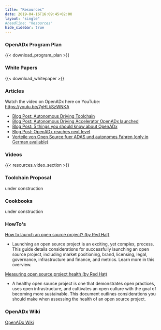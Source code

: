 ```yaml
---
title: "Resources"
date: 2019-04-16T16:09:45+02:00
layout: "single"
#headline: "Resources"
hide_sidebar: true
---
```


### OpenADx Program Plan

{{< download_program_plan >}}

### White Papers

{{< download_whitepaper >}}


### Articles
Watch the video on OpenADx here on YouTube: https://youtu.be/7gHLkSzWNKA

- [Blog Post: Autonomous Driving Toolchain](https://blog.bosch-si.com/developer/autonomous-driving-toolchain)
- [Blog Post: Autonomous Driving Accelerator OpenADx launched](https://blog.bosch-si.com/developer/autonomous-driving-accelerator-openadx-launched)
- [Blog Post: 5 things you should know about OpenADx](https://blog.bosch-si.com/developer/5-things-you-should-know-about-openadx)
- [Blog Post: OpenADx reaches next level](https://blog.bosch-si.com/mobility/openadx-initiative-reaches-next-level/)
- [Vorteile von Open Source fuer ADAS und autonomes Fahren (only in German available)](https://www.elektroniknet.de/elektronik-automotive/assistenzsysteme/vorteile-von-open-source-fuer-adas-und-autonomes-fahren-154085.html)

### Videos

{{< resources_video_section >}}

### Toolchain Proposal
under construction

### Cookbooks
under construction

### HowTo's
[How to launch an open source project? (by Red Hat)](https://www.redhat.com/en/resources/how-to-launch-an-open-source-project-overview)
- Launching an open source project is an exciting, yet complex, process. This guide details considerations for successfully launching an open source project, including market positioning, brand, licensing, legal, governance, infrastructure and finance, and metrics. Learn more in this overview.

[Measuring open source project health (by Red Hat)](https://www.redhat.com/en/resources/measuring-open-source-health-brief)
- A healthy open source project is one that demonstrates open practices, uses open infrastructure, and cultivates an open culture with the goal of becoming more sustainable. This document outlines considerations you should make when assessing the health of an open source project.

### OpenADx Wiki
[OpenADx Wiki](https://wiki.eclipse.org/OpenADx)